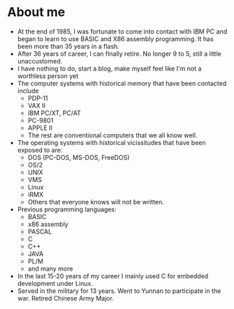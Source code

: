 # About me

* At the end of 1985, I was fortunate to come into contact with IBM PC and began to learn to use BASIC and X86 assembly programming. It has been more than 35 years in a flash.
* After 36 years of career, I can finally retire. No longer 9 to 5, still a little unaccustomed.
* I have nothing to do, start a blog, make myself feel like I'm not a worthless person yet
* The computer systems with historical memory that have been contacted include
    - PDP-11
    - VAX II
    - IBM PC/XT, PC/AT
    - PC-9801
    - APPLE II
    - The rest are conventional computers that we all know well.
* The operating systems with historical vicissitudes that have been exposed to are:
    - DOS (PC-DOS, MS-DOS, FreeDOS)
    - OS/2
    - UNIX
    - VMS
    - Linux
    - iRMX
    - Others that everyone knows will not be written.
* Previous programming languages:
    - BASIC
    - x86 assembly
    - PASCAL
    - C
    - C++
    - JAVA
    - PL/M
    - and many more
* In the last 15-20 years of my career I mainly used C for embedded development under Linux.
* Served in the military for 13 years. Went to Yunnan to participate in the war. Retired Chinese Army Major.